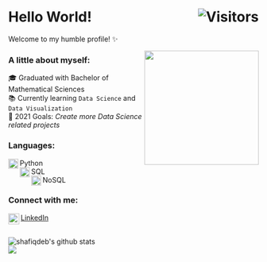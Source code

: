 # Hello World! <img align="right" alt="Visitors" src="https://visitor-badge.laobi.icu/badge?page_id=shafiqdeb.shafiqdeb"/>
Welcome to my humble profile! ✨ <br>

<img align='right' src="https://media.giphy.com/media/M9gbBd9nbDrOTu1Mqx/giphy.gif" width="230">

### A little about myself:
🎓 Graduated with Bachelor of Mathematical Sciences <br>
📚 Currently learning `Data Science` and `Data Visualization` <br>
📝 2021 Goals: *Create more Data Science related projects* <br>

### Languages:
<img align="left" alt="Python" width="20px" src="https://cdn4.iconfinder.com/data/icons/logos-and-brands/512/267_Python_logo-512.png"> Python
<br>
<img align="left" alt="SQL" width="20px" src="https://cdn2.iconfinder.com/data/icons/mix-color-5/100/Mix_color_5__dwg-512.png"> SQL
<br>
<img align="left" alt="NoSQL" width="20px" src="https://cdn3.iconfinder.com/data/icons/network-technology-2-8/48/105-512.png"> NoSQL

### Connect with me:
<img align="left" alt="Shafiq Debayan | LinkedIn" width="22px" src="https://img.icons8.com/color/48/000000/linkedin.png" /> [LinkedIn](https://www.linkedin.com/in/shafiqdebayan/)

<br>
<img align="left" src="https://github-readme-stats.vercel.app/api?username=shafiqdeb&show_icons=true&theme=dark&count_private=true&icon_color=439975&text_color=6e6e6e" alt="shafiqdeb's github stats">
<br>
<img align="left" src="https://github-readme-stats.vercel.app/api/top-langs/?username=shafiqdeb&theme=dark&layout=compact&exclude_repo=IoT-Libraries,Hackerrank-Codes">
<br>


